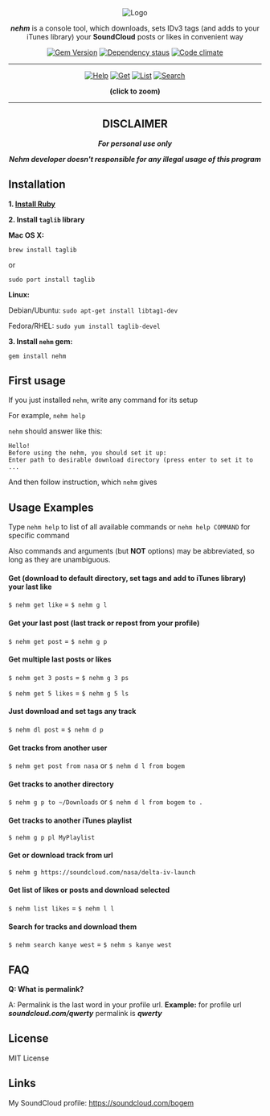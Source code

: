 <div align="center">
<img src="https://raw.github.com/bogem/nehm/master/Pictures/logo.png" alt="Logo"></img>


<p><b><i>nehm</i></b> is a console tool, which downloads, sets IDv3 tags (and adds to your iTunes library) your <b>SoundCloud</b> posts or likes in convenient way</p>

<a href="http://badge.fury.io/rb/nehm"><img src="https://badge.fury.io/rb/nehm.svg" alt="Gem Version"></img></a>
<a href="https://gemnasium.com/bogem/nehm"><img src="https://gemnasium.com/bogem/nehm.svg" alt="Dependency staus"></img></a>
<a href="https://codeclimate.com/github/bogem/nehm"><img src="https://codeclimate.com/github/bogem/nehm/badges/gpa.svg" alt="Code climate"></img></a>
</div>

---
<div align="center">
<a href="https://www.dropbox.com/s/m4heiyq7vbpc4qs/1help.png" target="_blank"><img src="https://raw.github.com/bogem/nehm/master/Pictures/1help.png" alt="Help"></img></a>
<a href="https://www.dropbox.com/s/b68flm7hv5myhk4/2get.png" target="_blank"><img src="https://raw.github.com/bogem/nehm/master/Pictures/2get.png" alt="Get"></img></a>
<a href="https://www.dropbox.com/s/5gy6c5nzrsvhlv0/3select.png" target="_blank"><img src="https://raw.github.com/bogem/nehm/master/Pictures/3select.png" alt="List"></img></a>
<a href="https://www.dropbox.com/s/ynn9kb0ykcdishp/4search.png" target="_blank"><img src="https://raw.github.com/bogem/nehm/master/Pictures/4search.png" alt="Search"></img></a>

<p><b>(click to zoom)</b></p>

</div>

***

<div align="center">
<h2>DISCLAIMER</h2>

<b><i><p>For personal use only</p>

Nehm developer doesn't responsible for any illegal usage of this program</i></b>
</div>


## Installation

**1. [Install Ruby](https://www.ruby-lang.org/en/documentation/installation/)**

**2. Install `taglib` library**

**Mac OS X:**

`brew install taglib`

or

`sudo port install taglib`

**Linux:**

Debian/Ubuntu: `sudo apt-get install libtag1-dev`

Fedora/RHEL: `sudo yum install taglib-devel`

**3. Install `nehm` gem:**

`gem install nehm`

## First usage

If you just installed `nehm`, write any command for its setup

For example, `nehm help`

`nehm` should answer like this:
```
Hello!
Before using the nehm, you should set it up:
Enter path to desirable download directory (press enter to set it to ...
```

And then follow instruction, which `nehm` gives

## Usage Examples

Type `nehm help` to list of all available commands or `nehm help COMMAND` for specific command

Also commands and arguments (but **NOT** options) may be abbreviated, so long as they are unambiguous.

#### Get (download to default directory, set tags and add to iTunes library) your last like

  `$ nehm get like` = `$ nehm g l`

#### Get your last post (last track or repost from your profile)

  `$ nehm get post` = `$ nehm g p`

#### Get multiple last posts or likes

  `$ nehm get 3 posts` = `$ nehm g 3 ps`

  `$ nehm get 5 likes` = `$ nehm g 5 ls`

#### Just download and set tags any track

  `$ nehm dl post` = `$ nehm d p`

#### Get tracks from another user

  `$ nehm get post from nasa` or `$ nehm d l from bogem`

#### Get tracks to another directory

  `$ nehm g p to ~/Downloads` or `$ nehm d l from bogem to .`

#### Get tracks to another iTunes playlist

  `$ nehm g p pl MyPlaylist`

#### Get or download track from url

  `$ nehm g https://soundcloud.com/nasa/delta-iv-launch`

#### Get list of likes or posts and download selected

  `$ nehm list likes` = `$ nehm l l`

#### Search for tracks and download them

  `$ nehm search kanye west` = `$ nehm s kanye west`


## FAQ

**Q: What is permalink?**

A: Permalink is the last word in your profile url. **Example:** for profile url ***soundcloud.com/qwerty*** permalink is ***qwerty***

## License

MIT License

## Links

My SoundCloud profile: https://soundcloud.com/bogem
